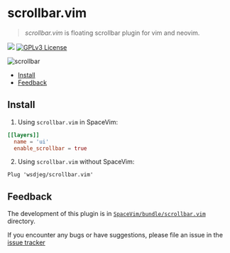 # scrollbar.vim

> _scrollbar.vim_ is floating scrollbar plugin for vim and neovim.

[![](https://spacevim.org/img/build-with-SpaceVim.svg)](https://spacevim.org)
[![GPLv3 License](https://img.spacevim.org/license-GPLv3-blue.svg)](LICENSE)

![scrollbar](https://img.spacevim.org/scrollbar-vim.png)

<!-- vim-markdown-toc GFM -->

- [Install](#install)
- [Feedback](#feedback)

<!-- vim-markdown-toc -->

## Install

1. Using `scrollbar.vim` in SpaceVim:

```toml
[[layers]]
  name = 'ui'
  enable_scrollbar = true
```

2. Using `scrollbar.vim` without SpaceVim:

```
Plug 'wsdjeg/scrollbar.vim'
```

## Feedback

The development of this plugin is in [`SpaceVim/bundle/scrollbar.vim`](https://github.com/SpaceVim/SpaceVim/tree/master/bundle/scrollbar.vim) directory.

If you encounter any bugs or have suggestions, please file an issue in the [issue tracker](https://github.com/SpaceVim/SpaceVim/issues)
